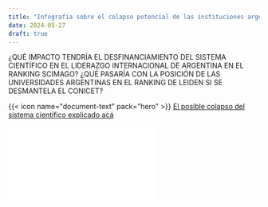 ```yaml
---
title: "Infografía sobre el colapso potencial de las instituciones argentinas en los rankings internacionales Scimago y Leiden"
date: 2024-05-27
draft: true
---
```


¿QUÉ IMPACTO TENDRÍA EL DESFINANCIAMIENTO DEL SISTEMA CIENTÍFICO EN EL LIDERAZGO INTERNACIONAL DE ARGENTINA EN EL RANKING SCIMAGO?
¿QUÉ PASARÍA CON LA POSICIÓN DE LAS UNIVERSIDADES ARGENTINAS EN EL RANKING DE LEIDEN SI SE DESMANTELA EL CONICET?

{{< icon name="document-text" pack="hero" >}} [El posible colapso del sistema científico explicado acá](INFOGRAFIA.pdf)

![Infografía](INFOGRAFIA.pdf "Infografía sobre el colapso potencial de las instituciones argentinas en los rankings internacionales Scimago y Leideny")

